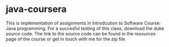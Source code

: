 # java-coursera
This is implementation of assignments in Introdcution to Software Course: Java programming. 
For a succesful testing of this class, download the duke source code. 
The link to the source code can be found in the resources page of the course or get in touch with me for the zip file
